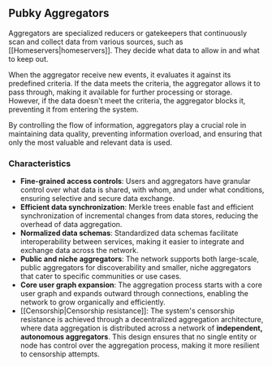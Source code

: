 ## Pubky Aggregators

Aggregators are specialized reducers or gatekeepers that continuously scan and collect data from various sources, such as [[Homeservers|homeservers]]. They decide what data to allow in and what to keep out.

When the aggregator receive new events, it evaluates it against its predefined criteria. If the data meets the criteria, the aggregator allows it to pass through, making it available for further processing or storage. However, if the data doesn't meet the criteria, the aggregator blocks it, preventing it from entering the system.

By controlling the flow of information, aggregators play a crucial role in maintaining data quality, preventing information overload, and ensuring that only the most valuable and relevant data is used.

### Characteristics

- **Fine-grained access controls**: Users and aggregators have granular control over what data is shared, with whom, and under what conditions, ensuring selective and secure data exchange.
- **Efficient data synchronization**: Merkle trees enable fast and efficient synchronization of incremental changes from data stores, reducing the overhead of data aggregation.
- **Normalized data schemas**: Standardized data schemas facilitate interoperability between services, making it easier to integrate and exchange data across the network.
- **Public and niche aggregators**: The network supports both large-scale, public aggregators for discoverability and smaller, niche aggregators that cater to specific communities or use cases.
- **Core user graph expansion**: The aggregation process starts with a core user graph and expands outward through connections, enabling the network to grow organically and efficiently.
- [[Censorship|Censorship resistance]]: The system's censorship resistance is achieved through a decentralized aggregation architecture, where data aggregation is distributed across a network of **independent, autonomous aggregators**. This design ensures that no single entity or node has control over the aggregation process, making it more resilient to censorship attempts.

